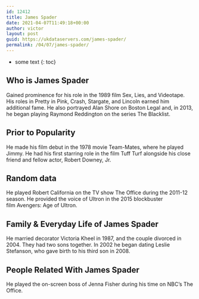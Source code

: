 ```yaml
---
id: 12412
title: James Spader
date: 2021-04-07T11:49:18+00:00
author: victor
layout: post
guid: https://ukdataservers.com/james-spader/
permalink: /04/07/james-spader/
---
```


* some text
{: toc}


## Who is James Spader



Gained prominence for his role in the 1989 film Sex, Lies, and Videotape. His roles in Pretty in Pink, Crash, Stargate, and Lincoln earned him additional fame. He also portrayed Alan Shore on Boston Legal and, in 2013, he began playing Raymond Reddington on the series The Blacklist.

                
                
                
## Prior to Popularity



He made his film debut in the 1978 movie Team-Mates, where he played Jimmy. He had his first starring role in the film Tuff Turf alongside his close friend and fellow actor, Robert Downey, Jr.

                
                
                
## Random data



He played Robert California on the TV show The Office during the 2011-12 season. He provided the voice of Ultron in the 2015 blockbuster film Avengers: Age of Ultron.

                
                
                
## Family & Everyday Life of James Spader



He married decorator Victoria Kheel in 1987, and the couple divorced in 2004. They had two sons together. In 2002 he began dating Leslie Stefanson, who gave birth to his third son in 2008.

                
                
                
## People Related With James Spader



He played the on-screen boss of Jenna Fisher during his time on NBC&#8217;s The Office.

                
              
            
          
          
          